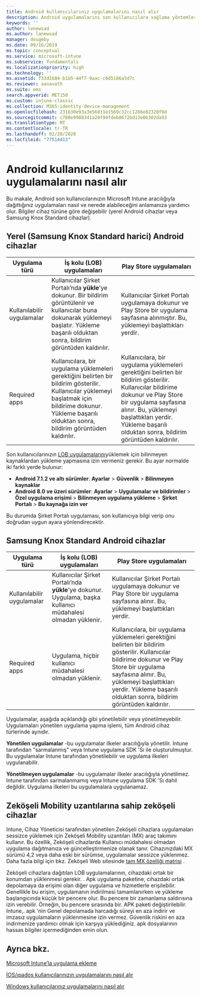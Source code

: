 ```yaml
---
title: Android kullanıcılarınız uygulamalarını nasıl alır
description: Android uygulamalarını son kullanıcılara sağlama yöntemleri
keywords: ''
author: lenewsad
ms.author: lanewsad
manager: dougeby
ms.date: 09/16/2019
ms.topic: conceptual
ms.service: microsoft-intune
ms.subservice: fundamentals
ms.localizationpriority: high
ms.technology: ''
ms.assetid: f33d1684-b1b5-44f7-9aac-c6d5186a5d7c
ms.reviewer: aanavath
ms.suite: ems
search.appverid: MET150
ms.custom: intune-classic
ms.collection: M365-identity-device-management
ms.openlocfilehash: 231b30e93a3e56811e1569c32cc1286e02320f0d
ms.sourcegitcommit: c780e9988341a20f94fdeb8672bd13e0b302da93
ms.translationtype: MT
ms.contentlocale: tr-TR
ms.lasthandoff: 02/20/2020
ms.locfileid: "77514413"
---
```

# <a name="how-your-android-users-get-their-apps"></a>Android kullanıcılarınız uygulamalarını nasıl alır

Bu makale, Android son kullanıcılarınızın Microsoft Intune aracılığıyla dağıttığınız uygulamaları nasıl ve nerede alabileceğini anlamanıza yardımcı olur. Bilgiler cihaz türüne göre değişebilir (yerel Android cihazlar veya Samsung Knox Standard cihazlar).

## <a name="native-non-samsung-knox-standard-android-devices"></a>Yerel (Samsung Knox Standard harici) Android cihazlar

| Uygulama türü | İş kolu (LOB) uygulamaları | Play Store uygulamaları  |
| ------------- |-------------| -----|
| Kullanılabilir uygulamalar      | Kullanıcılar Şirket Portalı’nda **yükle**’ye dokunur. Bir bildirim görüntülenir ve kullanıcılar buna dokunarak yüklemeyi başlatır. Yükleme başarılı olduktan sonra, bildirim görüntüden kaldırılır. | Kullanıcılar Şirket Portalı uygulamaya dokunur ve Play Store bir uygulama sayfasına alınmıştır. Bu, yüklemeyi başlattıkları yerdir.|
| Required apps      | Kullanıcılara, bir uygulama yüklemeleri gerektiğini belirten bir bildirim gösterilir. Kullanıcılar yüklemeyi başlatmak için bildirime dokunur. Yükleme başarılı olduktan sonra, bildirim görüntüden kaldırılır.    | Kullanıcılara, bir uygulama yüklemeleri gerektiğini belirten bir bildirim gösterilir. Kullanıcılar bildirime dokunur ve Play Store bir uygulama sayfasına alınır. Bu, yüklemeyi başlattıkları yerdir. Yükleme başarılı olduktan sonra, bildirim görüntüden kaldırılır. |

Son kullanıcılarınızın [LOB uygulamalarını](../apps/lob-apps-android.md)yüklemek için bilinmeyen kaynaklardan yükleme yapmasına izin vermeniz gerekir. Bu ayar normalde iki farklı yerde bulunur:

* **Android 7.1.2 ve altı sürümler**: **Ayarlar** > **Güvenlik** > **Bilinmeyen kaynaklar**
* **Android 8.0 ve üzeri sürümler**: **Ayarlar** > **Uygulamalar ve bildirimler** > **Özel uygulama erişimi** > **Bilinmeyen uygulama yükleme** > **Şirket Portalı** > **Bu kaynağa izin ver**

Bu durumda Şirket Portalı uygulaması, son kullanıcıya bilgi verip onu doğrudan uygun ayara yönlendirecektir. 

## <a name="samsung-knox-standard-android-devices"></a>Samsung Knox Standard Android cihazlar

| Uygulama türü | İş kolu (LOB) uygulamaları | Play Store uygulamaları  |
| ------------- |-------------| -----|
| Kullanılabilir uygulamalar      | Kullanıcılar Şirket Portalı’nda **yükle**’ye dokunur. Uygulama, başka kullanıcı müdahalesi olmadan yüklenir. | Kullanıcılar Şirket Portalı uygulamaya dokunur ve Play Store bir uygulama sayfasına alınır. Bu, yüklemeyi başlattıkları yerdir.|
| Required apps      | Uygulama, hiçbir kullanıcı müdahalesi olmadan yüklenir.    | Kullanıcılara, bir uygulama yüklemeleri gerektiğini belirten bir bildirim gösterilir. Kullanıcılar bildirime dokunur ve Play Store bir uygulama sayfasına alınır. Bu, yüklemeyi başlattıkları yerdir. Yükleme başarılı olduktan sonra, bildirim görüntüden kaldırılır. |

Uygulamalar, aşağıda açıklandığı gibi yönetilebilir veya yönetilmeyebilir. Uygulamaları yönetilen uygulama yapma işlemi, tüm Android cihaz türlerinde aynıdır.

**Yönetilen uygulamalar** -bu uygulamalar ilkeler aracılığıyla yönetilir. Intune tarafından "sarmalanmış" veya Intune uygulama SDK 'Sı ile oluşturulmuştur. Bu uygulamalar Intune tarafından yönetilebilir ve uygulama ilkeleri uygulanabilir.

**Yönetilmeyen uygulamalar** -bu uygulamalar ilkeler aracılığıyla yönetilmez. Intune tarafından sarmalanmamış veya Intune uygulama SDK 'Sı dahil değildir. Uygulama ilkeleri bu uygulamalara uygulanamaz.

## <a name="zebra-devices-with-zebra-mobility-extensions"></a>Zeköşeli Mobility uzantılarına sahip zeköşeli cihazlar

Intune, Cihaz Yöneticisi tarafından yönetilen Zeköşeli cihazlara uygulamaları sessizce yüklemek için Zeköşeli Mobility uzantıları (MX) araç takımını kullanır. Bu özellik, Zeköşeli cihazlarda Kullanıcı müdahalesi olmadan uygulama dağıtmanıza ve güncelleştirmenize olanak tanır. Cihazınızdaki MX sürümü 4,2 veya daha eski bir sürümse, uygulamalar sessizce yüklenmez. Daha fazla bilgi için bkz. Zeköşeli Web sitesinde [tam MX özelliği matrisi](http://techdocs.zebra.com/mx/compatibility/) .

Zeköşeli cihazlara dağıtılan LOB uygulamalarının, cihazdaki ortak bir konumdan yüklenmesi gerekir. . Apk uygulama paketine, cihazdaki ortak depolamaya da erişimi olan diğer uygulama ve hizmetlerle erişilebilir. Genellikle bu erişim, uygulamanın indirilmesi tamamlanırken ve yükleme başlangıcında küçük bir pencere olur. Bu pencere bir zamanlama saldırısına izin verebilir. Örneğin, bu pencere sırasında bir. APK paketi değiştirilebilir. Intune,. apk 'nin Genel depolamada harcadığı süreyi en aza indirir ve imzasız uygulamaların yüklenmesine izin vermez. Güvenlik riskini en aza indirmenize yardımcı olmak için karşıya yüklediğiniz. apk dosyalarının hassas bilgiler içermediğinden emin olun.

## <a name="see-also"></a>Ayrıca bkz.

[Microsoft Intune’la uygulama ekleme](../apps/apps-add.md)

[İOS/ıpados kullanıcılarınızın uygulamalarını nasıl alır](end-user-apps-ios.md)

[Windows kullanıcılarınız uygulamalarını nasıl alır](end-user-apps-windows.md)

